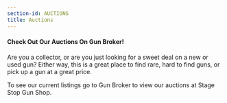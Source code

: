 ```yaml
---
section-id: AUCTIONS
title: Auctions
---
```

#### Check Out Our Auctions On Gun Broker!

Are you a collector, or are you just looking for a sweet deal on a new or used gun? Either way, this is a great place to find rare, hard to find guns, or pick up a gun at a great price.

To see our current listings go to Gun Broker to view our auctions at Stage Stop Gun Shop.